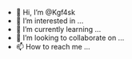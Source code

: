 - 👋 Hi, I’m @Kgf4sk
- 👀 I’m interested in ...
- 🌱 I’m currently learning ...
- 💞️ I’m looking to collaborate on ...
- 📫 How to reach me ...

<!---
Kgf4sk/Kgf4sk is a ✨ special ✨ repository because its `README.md` (this file) appears on your GitHub profile.
You can click the Preview link to take a look at your changes.
--->
